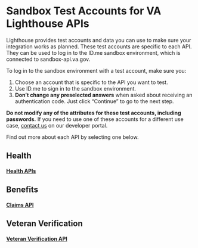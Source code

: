 # Sandbox Test Accounts for VA Lighthouse APIs

Lighthouse provides test accounts and data you can use to make sure your integration works as planned. These test accounts are specific to each API. They can be used to log in to the ID.me sandbox environment, which is connected to sandbox-api.va.gov.

To log in to the sandbox environment with a test account, make sure you:

  1. Choose an account that is specific to the API you want to test.
  2. Use ID.me to sign in to the sandbox environment.
  3. **Don’t change any preselected answers** when asked about receiving an authentication code. Just click “Continue” to go to the next step.

**Do not modify any of the attributes for these test accounts, including passwords.** If you need to use one of these accounts for a different use case, [contact us](https://developer.va.gov/support/contact-us) on our developer portal.

Find out more about each API by selecting one below.

## Health

#### [Health APIs](https://github.com/department-of-veterans-affairs/vets-api-clients/blob/master/test_accounts/health_test_accounts.md)

## Benefits

#### [Claims API](https://github.com/department-of-veterans-affairs/vets-api-clients/blob/master/test_accounts/benefits_test_accounts.md)

## Veteran Verification

#### [Veteran Verification API](https://github.com/department-of-veterans-affairs/vets-api-clients/blob/master/test_accounts/verification_test_accounts.md)
